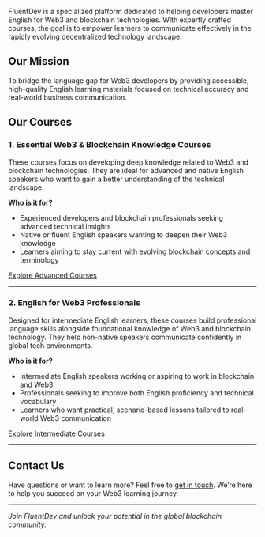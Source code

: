 


FluentDev is a specialized platform dedicated to helping developers master English for Web3 and blockchain technologies. With expertly crafted courses, the goal is to empower learners to communicate effectively in the rapidly evolving decentralized technology landscape.

## Our Mission

To bridge the language gap for Web3 developers by providing accessible, high-quality English learning materials focused on technical accuracy and real-world business communication.

## Our Courses

### 1. Essential Web3 & Blockchain Knowledge Courses

These courses focus on developing deep knowledge related to Web3 and blockchain technologies. They are ideal for advanced and native English speakers who want to gain a better understanding of the technical landscape.

**Who is it for?**

- Experienced developers and blockchain professionals seeking advanced technical insights  
- Native or fluent English speakers wanting to deepen their Web3 knowledge  
- Learners aiming to stay current with evolving blockchain concepts and terminology  

[Explore Advanced Courses](https://fluentdev.vercel.app/courses/web3-fundamentals)

---

### 2. English for Web3 Professionals

Designed for intermediate English learners, these courses build professional language skills alongside foundational knowledge of Web3 and blockchain technology. They help non-native speakers communicate confidently in global tech environments.

**Who is it for?**

- Intermediate English speakers working or aspiring to work in blockchain and Web3  
- Professionals seeking to improve both English proficiency and technical vocabulary  
- Learners who want practical, scenario-based lessons tailored to real-world Web3 communication  

[Explore Intermediate Courses](https://fluentdev.vercel.app/courses/english-for-web3)

---

## Contact Us

Have questions or want to learn more? Feel free to [get in touch](https://fluentdev.vercel.app/contact). We’re here to help you succeed on your Web3 learning journey.

---

*Join FluentDev and unlock your potential in the global blockchain community.*



